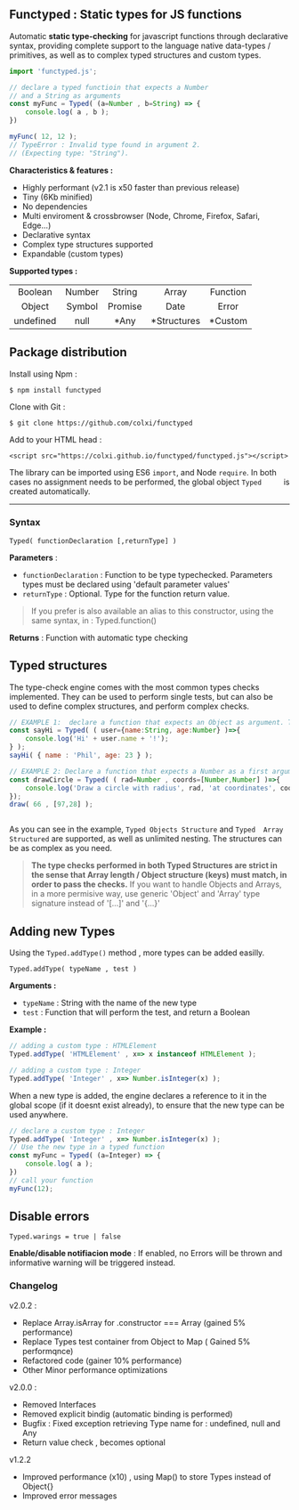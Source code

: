 ## Functyped : Static types for JS functions

Automatic **static type-checking** for javascript functions through declarative syntax, providing  complete support to the language native data-types / primitives,  as well as to complex typed structures and custom types.

```javascript
import 'functyped.js';

// declare a typed functioin that expects a Number 
// and a String as arguments 
const myFunc = Typed( (a=Number , b=String) => {
	console.log( a , b );
})

myFunc( 12, 12 );
// TypeError : Invalid type found in argument 2. 
// (Expecting type: "String").
```

**Characteristics & features :**
- Highly performant (v2.1 is x50 faster than previous release)
- Tiny (6Kb minified)
- No dependencies
- Multi enviroment & crossbrowser (Node, Chrome, Firefox, Safari, Edge...)
- Declarative syntax
- Complex type structures supported
- Expandable (custom types)

**Supported types :**

<table align="center">
    <tr>
        <td align="center">Boolean</td>
        <td align="center">Number</td>
        <td align="center">String</td>
        <td align="center">Array</td>
        <td align="center">Function</td>
    </tr>
    <tr>
        <td align="center">Object</td>
        <td align="center">Symbol</td>
        <td align="center">Promise</td>
        <td align="center">Date</td>
        <td align="center">Error</td>
    </tr>
    <tr>
        <td align="center">undefined</td>
        <td align="center">null</td>
        <td align="center">*Any</td>
        <td align="center">*Structures</td>
        <td align="center">*Custom</td>
    </tr>
</table>



## Package distribution 

Install using Npm :
```
$ npm install functyped
```

Clone with Git :
```
$ git clone https://github.com/colxi/functyped
```
Add to your HTML head :
```
<script src="https://colxi.github.io/functyped/functyped.js"></script>
```

The library can be imported using ES6 `import`, and Node `require`. In both cases no assignment needs to be performed, the global object `Typed		` is created automatically.

---
### Syntax
```
Typed( functionDeclaration [,returnType] )
```

**Parameters** :
- `functionDeclaration` : Function to be type typechecked. Parameters types must be declared using 'default parameter values' 
- `returnType` : Optional. Type for the function return value.

> If you prefer is also available an alias to this constructor, using  the same syntax, in :  Typed.function()


**Returns** :
Function with automatic type checking


## Typed structures
The type-check engine comes with the most common types checks implemented. They can be used to perform single tests, but can also be used to define complex structures, and perform complex checks.


```javascript
// EXAMPLE 1:  declare a function that expects an Object as argument. The object contains a property called 'name' (String) and a property called 'age' (Number).
const sayHi = Typed( ( user={name:String, age:Number} )=>{
	console.log('Hi' + user.name + '!');
} );
sayHi( { name : 'Phil', age: 23 } );

// EXAMPLE 2: Declare a function that expects a Number as a first argument, and an array with two Numbers in the second argument.
const drawCircle = Typed( ( rad=Number , coords=[Number,Number] )=>{
	console.log('Draw a circle with radius', rad, 'at coordinates', coords);
});
draw( 66 , [97,28] );



```
As you can see in the example, `Typed Objects Structure` and `Typed  Array Structured` are supported, as well as unlimited nesting. The structures can be as complex as you need.

> **The type checks performed in both Typed Structures are strict in the sense that Array length / Object structure (keys) must match, in order to pass the checks.** If you want to handle Objects and Arrays, in a more permisive way, use generic 'Object' and 'Array' type signature instead of  '[...]' and '{...}' 


## Adding new Types
Using the `Typed.addType()` method , more types can be added easilly.

```
Typed.addType( typeName , test )
```
**Arguments :**
- `typeName` : String with the name of the new type
- `test` : Function that will perform the test, and return a Boolean

**Example :**
```javascript
// adding a custom type : HTMLElement
Typed.addType( 'HTMLElement' , x=> x instanceof HTMLElement );

// adding a custom type : Integer
Typed.addType( 'Integer' , x=> Number.isInteger(x) );
```
When a new type is added, the engine declares a reference to it in the global scope (if it doesnt exist already), to ensure that the new type can be used anywhere.

```javascript
// declare a custom type : Integer
Typed.addType( 'Integer' , x=> Number.isInteger(x) );
// Use the new type in a typed function
const myFunc = Typed( (a=Integer) => {
	console.log( a );
})
// call your function
myFunc(12);
```


## Disable errors


```
Typed.warings = true | false
```
**Enable/disable notifiacion mode** : If enabled, no Errors will be thrown and informative warning will be triggered instead.





### Changelog
v2.0.2 :
- Replace Array.isArray for .constructor === Array (gained 5% performance)
- Replace Types test container from Object to Map ( Gained 5% performqnce)
- Refactored code (gainer 10% performance)
- Other Minor performance optimizations

v2.0.0 :
- Removed Interfaces
- Removed explicit bindig (automatic binding is performed)
- Bugfix : Fixed exception retrieving Type name for : undefined, null and Any
- Return value check , becomes optional

v1.2.2
- Improved performance (x10) , using Map() to store Types instead of Object{}
- Improved error messages
